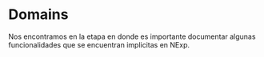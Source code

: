 # Domains

Nos encontramos en la etapa en donde es importante documentar algunas funcionalidades que se encuentran implicitas en NExp.


